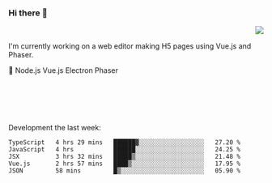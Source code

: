 ### Hi there 👋

<img align="right" src="https://github-readme-stats.vercel.app/api?username=jasonpanggo"/>

<br>
<p align="left">
I'm currently working on a web editor making H5 pages using Vue.js and Phaser.
</p>
<p align="left">
📖 Node.js Vue.js Electron Phaser
</p>
<br>
<br>
<br>
<br>

Development the last week:
<!--START_SECTION:waka-->
```text
TypeScript   4 hrs 29 mins   ██████▓░░░░░░░░░░░░░░░░░░   27.20 % 
JavaScript   4 hrs           ██████░░░░░░░░░░░░░░░░░░░   24.25 % 
JSX          3 hrs 32 mins   █████▒░░░░░░░░░░░░░░░░░░░   21.48 % 
Vue.js       2 hrs 57 mins   ████▒░░░░░░░░░░░░░░░░░░░░   17.95 % 
JSON         58 mins         █▒░░░░░░░░░░░░░░░░░░░░░░░   05.90 % 
```
<!--END_SECTION:waka-->

<!--
**JASONPANGGO/jasonpanggo** is a ✨ _special_ ✨ repository because its `README.md` (this file) appears on your GitHub profile.

Here are some ideas to get you started:

- 🔭 I’m currently working on ...
- 🌱 I’m currently learning ...
- 👯 I’m looking to collaborate on ...
- 🤔 I’m looking for help with ...
- 💬 Ask me about ...
- 📫 How to reach me: ...
- 😄 Pronouns: ...
- ⚡ Fun fact: ...
-->
